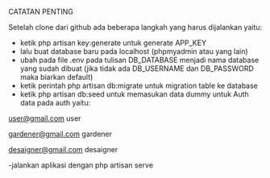 CATATAN PENTING 

Setelah clone dari github ada beberapa langkah yang harus dijalankan yaitu:

- ketik php artisan key:generate untuk generate APP_KEY
- lalu buat database baru pada localhost (phpmyadmin atau yang lain)
- ubah pada file .env pada tulisan DB_DATABASE menjadi nama database yang sudah dibuat (jika tidak ada DB_USERNAME dan DB_PASSWORD maka biarkan default)
- ketik perintah php artisan db:migrate untuk migration table ke database
- ketik php artisan db:seed untuk memasukan data dummy untuk Auth
data pada auth yaitu:

user@gmail.com
user

gardener@gmail.com
gardener

desaigner@gmail.com
desaigner

-jalankan aplikasi dengan php artisan serve
